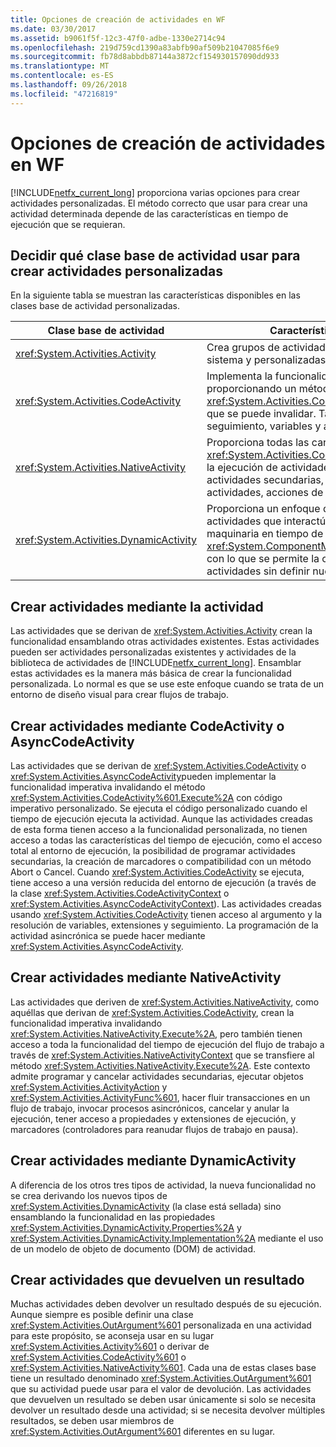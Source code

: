 ```yaml
---
title: Opciones de creación de actividades en WF
ms.date: 03/30/2017
ms.assetid: b9061f5f-12c3-47f0-adbe-1330e2714c94
ms.openlocfilehash: 219d759cd1390a83abfb90af509b21047085f6e9
ms.sourcegitcommit: fb78d8abbdb87144a3872cf154930157090dd933
ms.translationtype: MT
ms.contentlocale: es-ES
ms.lasthandoff: 09/26/2018
ms.locfileid: "47216819"
---
```

# <a name="activity-authoring-options-in-wf"></a>Opciones de creación de actividades en WF
[!INCLUDE[netfx_current_long](../../../includes/netfx-current-long-md.md)] proporciona varias opciones para crear actividades personalizadas. El método correcto que usar para crear una actividad determinada depende de las características en tiempo de ejecución que se requieran.  
  
## <a name="deciding-which-base-activity-class-to-use-for-authoring-custom-activities"></a>Decidir qué clase base de actividad usar para crear actividades personalizadas  
 En la siguiente tabla se muestran las características disponibles en las clases base de actividad personalizadas.  
  
|Clase base de actividad|Características disponibles|  
|-------------------------|------------------------|  
|<xref:System.Activities.Activity>|Crea grupos de actividades proporcionadas por el sistema y personalizadas en una actividad compuesta.|  
|<xref:System.Activities.CodeActivity>|Implementa la funcionalidad imperativa proporcionando un método <xref:System.Activities.CodeActivity%601.Execute%2A> que se puede invalidar. También proporciona acceso a seguimiento, variables y argumentos.|  
|<xref:System.Activities.NativeActivity>|Proporciona todas las características de <xref:System.Activities.CodeActivity>, además de anular la ejecución de actividades, cancelar la ejecución de actividades secundarias, usar marcadores y programar actividades, acciones de actividad y funciones.|  
|<xref:System.Activities.DynamicActivity>|Proporciona un enfoque de tipo DOM para construir actividades que interactúen con el diseñador WF y la maquinaria en tiempo de ejecución a través de <xref:System.ComponentModel.ICustomTypeDescriptor>, con lo que se permite la creación de nuevas actividades sin definir nuevos tipos.|  
  
## <a name="authoring-activities-using-activity"></a>Crear actividades mediante la actividad  
 Las actividades que se derivan de <xref:System.Activities.Activity> crean la funcionalidad ensamblando otras actividades existentes. Estas actividades pueden ser actividades personalizadas existentes y actividades de la biblioteca de actividades de [!INCLUDE[netfx_current_long](../../../includes/netfx-current-long-md.md)]. Ensamblar estas actividades es la manera más básica de crear la funcionalidad personalizada. Lo normal es que se use este enfoque cuando se trata de un entorno de diseño visual para crear flujos de trabajo.  
  
## <a name="authoring-activities-using-codeactivity-or-asynccodeactivity"></a>Crear actividades mediante CodeActivity o AsyncCodeActivity  
 Las actividades que se derivan de <xref:System.Activities.CodeActivity> o <xref:System.Activities.AsyncCodeActivity>pueden implementar la funcionalidad imperativa invalidando el método <xref:System.Activities.CodeActivity%601.Execute%2A> con código imperativo personalizado. Se ejecuta el código personalizado cuando el tiempo de ejecución ejecuta la actividad. Aunque las actividades creadas de esta forma tienen acceso a la funcionalidad personalizada, no tienen acceso a todas las características del tiempo de ejecución, como el acceso total al entorno de ejecución, la posibilidad de programar actividades secundarias, la creación de marcadores o compatibilidad con un método Abort o Cancel. Cuando <xref:System.Activities.CodeActivity> se ejecuta, tiene acceso a una versión reducida del entorno de ejecución (a través de la clase <xref:System.Activities.CodeActivityContext> o <xref:System.Activities.AsyncCodeActivityContext>). Las actividades creadas usando <xref:System.Activities.CodeActivity> tienen acceso al argumento y la resolución de variables, extensiones y seguimiento. La programación de la actividad asincrónica se puede hacer mediante <xref:System.Activities.AsyncCodeActivity>.  
  
## <a name="authoring-activities-using-nativeactivity"></a>Crear actividades mediante NativeActivity  
 Las actividades que deriven de <xref:System.Activities.NativeActivity>, como aquéllas que derivan de <xref:System.Activities.CodeActivity>, crean la funcionalidad imperativa invalidando <xref:System.Activities.NativeActivity.Execute%2A>, pero también tienen acceso a toda la funcionalidad del tiempo de ejecución del flujo de trabajo a través de <xref:System.Activities.NativeActivityContext> que se transfiere al método <xref:System.Activities.NativeActivity.Execute%2A>. Este contexto admite programar y cancelar actividades secundarias, ejecutar objetos <xref:System.Activities.ActivityAction> y <xref:System.Activities.ActivityFunc%601>, hacer fluir transacciones en un flujo de trabajo, invocar procesos asincrónicos, cancelar y anular la ejecución, tener acceso a propiedades y extensiones de ejecución, y marcadores (controladores para reanudar flujos de trabajo en pausa).  
  
## <a name="authoring-activities-using-dynamicactivity"></a>Crear actividades mediante DynamicActivity  
 A diferencia de los otros tres tipos de actividad, la nueva funcionalidad no se crea derivando los nuevos tipos de <xref:System.Activities.DynamicActivity> (la clase está sellada) sino ensamblando la funcionalidad en las propiedades <xref:System.Activities.DynamicActivity.Properties%2A> y <xref:System.Activities.DynamicActivity.Implementation%2A> mediante el uso de un modelo de objeto de documento (DOM) de actividad.  
  
## <a name="authoring-activities-that-return-a-result"></a>Crear actividades que devuelven un resultado  
 Muchas actividades deben devolver un resultado después de su ejecución. Aunque siempre es posible definir una clase <xref:System.Activities.OutArgument%601> personalizada en una actividad para este propósito, se aconseja usar en su lugar <xref:System.Activities.Activity%601> o derivar de <xref:System.Activities.CodeActivity%601> o <xref:System.Activities.NativeActivity%601>. Cada una de estas clases base tiene un resultado denominado <xref:System.Activities.OutArgument%601> que su actividad puede usar para el valor de devolución. Las actividades que devuelven un resultado se deben usar únicamente si solo se necesita devolver un resultado desde una actividad; si se necesita devolver múltiples resultados, se deben usar miembros de <xref:System.Activities.OutArgument%601> diferentes en su lugar.

